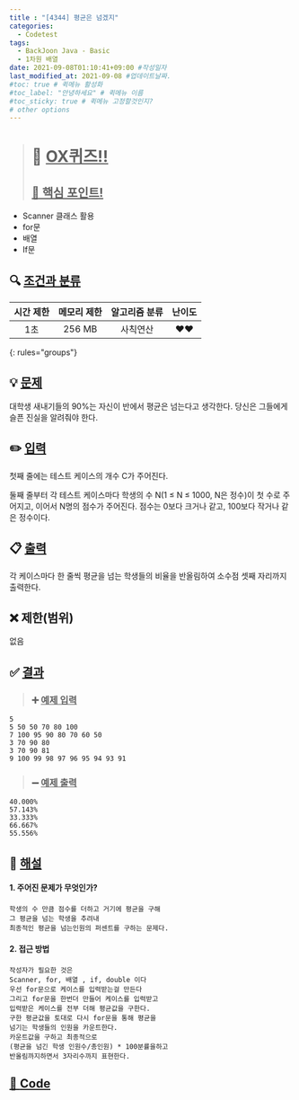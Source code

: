 ```yaml
---
title : "[4344] 평균은 넘겠지"
categories:
  - Codetest
tags:
  - BackJoon Java - Basic
  - 1차원 배열
date: 2021-09-08T01:10:41+09:00 #작성일자
last_modified_at: 2021-09-08 #업데이트날짜.
#toc: true # 퀵메뉴 활성화
#toc_label: "안녕하세요" # 퀵메뉴 이름
#toc_sticky: true # 퀵메뉴 고정할것인지?
# other options
---
```

> # 📜 <u>OX퀴즈!!</u> 
> ## <u>📌 핵심 포인트!</u> 
* Scanner 클래스 활용
* for문
* 배열
* If문


## 🔍 <u>조건과 분류</u>

| 시간 제한  | 메모리 제한  |  알고리즘 분류 | 난이도 
|:-------------:|:---------------:|:-----------:|:---------:
| 1초 | 256 MB | 사칙연산 | ❤️❤️ 
{: rules="groups"}

## 💡 <u>문제</u> 
대학생 새내기들의 90%는 자신이 반에서 평균은 넘는다고 생각한다. 당신은 그들에게 슬픈 진실을 알려줘야 한다.

## ✏️ <u>입력</u>
첫째 줄에는 테스트 케이스의 개수 C가 주어진다.

둘째 줄부터 각 테스트 케이스마다 학생의 수 N(1 ≤ N ≤ 1000, N은 정수)이 첫 수로 주어지고, 이어서 N명의 점수가 주어진다. 점수는 0보다 크거나 같고, 100보다 작거나 같은 정수이다.

## 📋 <u>출력</u>
각 케이스마다 한 줄씩 평균을 넘는 학생들의 비율을 반올림하여 소수점 셋째 자리까지 출력한다.

## ❌ 제한(범위)
없음

## ✅ <u>결과</u>
> ### ➕ <u>예제 입력</u>
	5
	5 50 50 70 80 100
	7 100 95 90 80 70 60 50
	3 70 90 80
	3 70 90 81
	9 100 99 98 97 96 95 94 93 91
		
> ### ➖ <u>예제 출력</u>
	40.000%
	57.143%
	33.333%
	66.667%
	55.556%

## 💭 <u>해설</u>
#### 1. 주어진 문제가 무엇인가?
	학생의 수 만큼 점수를 더하고 거기에 평균을 구해
	그 평균을 넘는 학생을 추려내
	최종적인 평균을 넘는인원의 퍼센트를 구하는 문제다.
	
#### 2. 접근 방법
	작성자가 필요한 것은 
	Scanner, for, 배열 , if, double 이다
	우선 for문으로 케이스를 입력받는걸 만든다
	그리고 for문을 한번더 만들어 케이스를 입력받고
	입력받은 케이스를 전부 더해 평균값을 구한다.
	구한 평균값을 토대로 다시 for문을 통해 평균을
	넘기는 학생들의 인원을 카운트한다.
	카운트값을 구하고 최종적으로 
	(평균을 넘긴 학생 인원수/총인원) * 100분률을하고
	반올림까지하면서 3자리수까지 표현한다.	 	

## <u>📖 <u>Code</u>
<script src="https://gist.github.com/Cononi/652304fdaf472ac7c08060f16f25af61.js"></script>